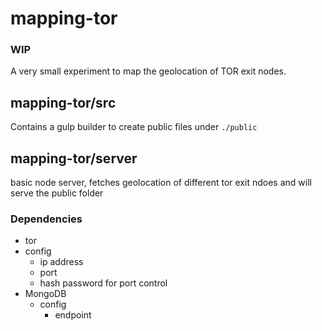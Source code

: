 # mapping-tor

### WIP

A very small experiment to map the geolocation of TOR exit nodes.


## mapping-tor/src
Contains a gulp builder to create public files under ```./public```

## mapping-tor/server
basic node server, fetches geolocation of different tor exit ndoes and will serve the public folder


### Dependencies
 - tor
  - config
    - ip address
    - port
    - hash password for port control
- MongoDB
  - config
    - endpoint

